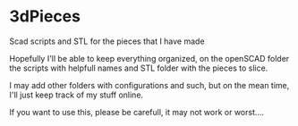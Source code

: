 # 3dPieces
Scad scripts and STL for the pieces that I have made

Hopefully I'll be able to keep everything organized, on the openSCAD folder the scripts with helpfull names 
and STL folder with the pieces to slice.

I may add other folders with configurations and such, but on the mean time, I'll just keep track of my stuff online.

If you want to use this, please be carefull, it may not work or worst....
